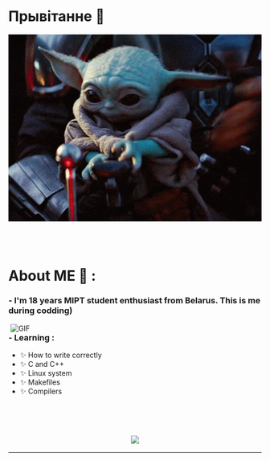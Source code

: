 # Прывітанне 👋

<div align="center">
<img hight="300" width="700" alt="GIF" align="center" src="https://github.com/StaVan28/StaVan28/blob/master/assets/hi.gif">
</div>

</br>
</br>
</br>


# About ME 💬 :

### - I'm 18 years MIPT student enthusiast from Belarus. This is me during codding)

<img hight="400" width="500" alt="GIF" align="right" src="https://github.com/StaVan28/StaVan28/blob/master/assets/Howard.gif">

### - Learning :
- ✨ How to write correctly 
- ✨ C and C++  
- ✨ Linux system 
- ✨ Makefiles 
- ✨ Compilers

</br>
</br>
</br>


<p align="center" >  
  <a href="https://github.com/anuraghazra/github-readme-stats"> 
<img  src="https://github-readme-stats.vercel.app/api?username=StaVan28&&show_icons=true&theme=radical"/>
  </a>
  </p>

*************
